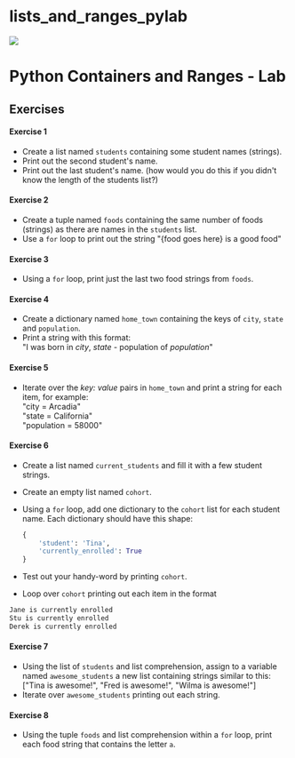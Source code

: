 # lists_and_ranges_pylab

<img src="https://i.imgur.com/DPzk4Ok.png">

# Python Containers and Ranges - Lab


## Exercises

#### Exercise 1

- Create a list named `students` containing some student names (strings).
- Print out the second student's name.
- Print out the last student's name. (how would you do this if you didn't know the length of the students list?)

#### Exercise 2

- Create a tuple named `foods` containing the same number of foods (strings) as there are names in the `students` list.
- Use a `for` loop to print out the string "{food goes here} is a good food"

#### Exercise 3

- Using a `for` loop, print just the last two food strings from `foods`.

#### Exercise 4

- Create a dictionary named `home_town` containing the keys of `city`, `state` and `population`.
- Print a string with this format:<br>"I was born in _city_, _state_ - population of _population_"

#### Exercise 5

- Iterate over the _key: value_ pairs in `home_town` and print a string for each item, for example:<br>"city = Arcadia"<br>"state = California"<br>"population = 58000"

#### Exercise 6
- Create a list named `current_students` and fill it with a few student strings.
- Create an empty list named `cohort`.
- Using a `for` loop, add one dictionary to the `cohort` list for each student name. Each dictionary should have this shape:

	```python
	{
		'student': 'Tina',
		'currently_enrolled': True
	}
	```

- Test out your handy-word by printing `cohort`.
- Loop over `cohort` printing out each item in the format
```bash
Jane is currently enrolled
Stu is currently enrolled
Derek is currently enrolled
```

#### Exercise 7

- Using the list of `students` and list comprehension, assign to a variable named `awesome_students` a new list containing strings similar to this:<br>["Tina is awesome!", "Fred is awesome!", "Wilma is awesome!"]
- Iterate over `awesome_students` printing out each string.

#### Exercise 8

- Using the tuple `foods` and list comprehension within a `for` loop, print each food string that contains the letter `a`.












